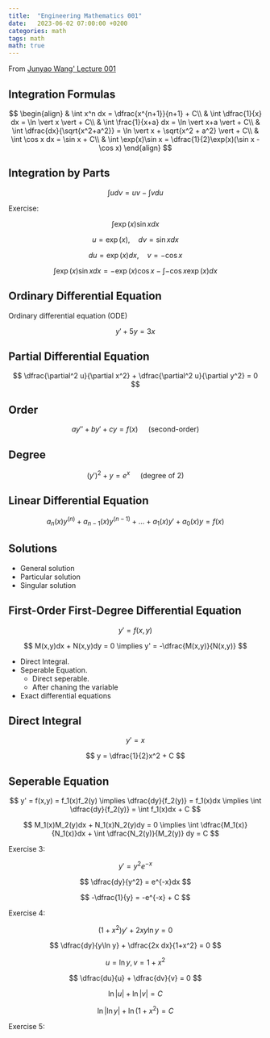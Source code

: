 ```yaml
---
title:  "Engineering Mathematics 001"
date:   2023-06-02 07:00:00 +0200
categories: math
tags: math
math: true
---
```


From [Junyao Wang' Lecture 001](https://ocw.nthu.edu.tw/ocw/index.php?page=chapter&cid=145&chid=1775)

## Integration Formulas

$$
\begin{align}
& \int x^n dx = \dfrac{x^{n+1}}{n+1} + C\\
& \int \dfrac{1}{x} dx = \ln \vert x \vert + C\\
& \int \frac{1}{x+a} dx = \ln \vert x+a \vert + C\\
& \int \dfrac{dx}{\sqrt{x^2+a^2}} = \ln \vert x + \sqrt{x^2 + a^2} \vert + C\\
& \int \cos x dx = \sin x + C\\
& \int \exp(x)\sin x = \dfrac{1}{2}\exp(x)(\sin x - \cos x)
\end{align}
$$

## Integration by Parts

$$
\int u dv = uv - \int vdu
$$

Exercise:

$$
\int \exp(x) \sin x dx
$$

$$
u = \exp(x), \quad dv = \sin x dx
$$

$$
du = \exp(x) dx, \quad v = -\cos x
$$

$$
\int \exp(x) \sin x dx = - \exp(x) \cos x - \int -\cos x \exp(x) dx
$$

## Ordinary Differential Equation

Ordinary differential equation (ODE)

$$
y' + 5y = 3x
$$

## Partial Differential Equation

$$
\dfrac{\partial^2 u}{\partial x^2} + \dfrac{\partial^2 u}{\partial y^2} = 0
$$

## Order

$$
ay'' + by' + cy = f(x) \quad \text{ (second-order)}
$$

## Degree

$$
(y')^2 + y = e^x \quad \text{ (degree of 2) }
$$

## Linear Differential Equation

$$
a_n(x) y^{(n)} + a_{n-1}(x)y^{(n-1)} + \dots + a_1(x)y' + a_0(x)y = f(x)
$$

## Solutions

- General solution
- Particular solution
- Singular solution

## First-Order First-Degree Differential Equation

$$
y' = f(x,y)
$$

$$
M(x,y)dx + N(x,y)dy = 0 \implies y' = -\dfrac{M(x,y)}{N(x,y)}
$$

- Direct Integral.
- Seperable Equation.
  - Direct seperable.
  - After chaning the variable
- Exact differential equations

## Direct Integral

$$
y'=x
$$

$$
y = \dfrac{1}{2}x^2 + C
$$

## Seperable Equation

$$
y' = f(x,y) = f_1(x)f_2(y) \implies \dfrac{dy}{f_2(y)} = f_1(x)dx \implies \int \dfrac{dy}{f_2(y)} = \int f_1(x)dx + C
$$

$$
M_1(x)M_2(y)dx + N_1(x)N_2(y)dy = 0 \implies \int \dfrac{M_1(x)}{N_1(x)}dx + \int \dfrac{N_2(y)}{M_2(y)} dy = C
$$

Exercise 3:

$$
y' = y^2 e^{-x}
$$

$$
\dfrac{dy}{y^2} = e^{-x}dx
$$

$$
-\dfrac{1}{y} = -e^{-x} + C
$$

Exercise 4:

$$
(1+x^2)y' + 2xy\ln y = 0
$$

$$
\dfrac{dy}{y\ln y} + \dfrac{2x dx}{1+x^2} = 0
$$

$$
u = \ln y, v = 1+x^2
$$

$$
\dfrac{du}{u} + \dfrac{dv}{v} = 0
$$

$$
\ln \vert u \vert + \ln \vert v \vert = C
$$

$$
\ln \vert \ln y \vert + \ln(1+x^2) = C
$$

Exercise 5:
